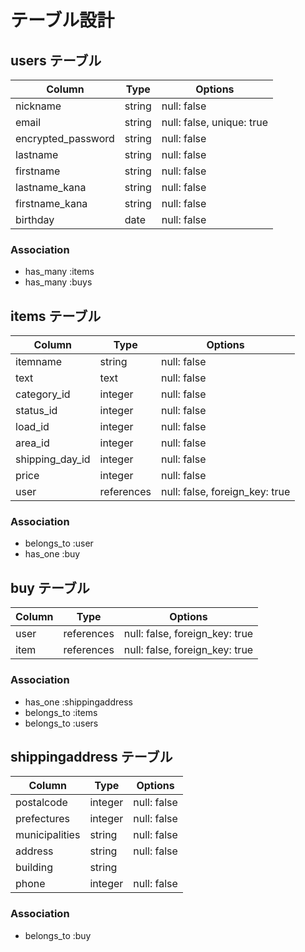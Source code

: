 # テーブル設計

## users テーブル

| Column             | Type   | Options                        |
| ------------------ | ------ | ------------------------------ |
| nickname           | string | null: false                    |
| email              | string | null: false, unique: true      |
| encrypted_password | string | null: false                    |
| lastname           | string | null: false                    |
| firstname          | string | null: false                    |
| lastname_kana      | string | null: false                    |
| firstname_kana     | string | null: false                    |
| birthday           | date   | null: false                    |

### Association

- has_many :items
- has_many :buys

## items テーブル

| Column             | Type       | Options                        |
| ------------------ | ---------- | ------------------------------ |
| itemname           | string     | null: false                    |
| text               | text       | null: false                    |
| category_id        | integer    | null: false                    |
| status_id          | integer    | null: false                    |
| load_id            | integer    | null: false                    |
| area_id            | integer    | null: false                    |
| shipping_day_id    | integer    | null: false                    |
| price              | integer    | null: false                    |
| user               | references | null: false, foreign_key: true |

### Association

- belongs_to :user
- has_one :buy

## buy テーブル

| Column | Type       | Options                        |
| ------ | ---------- | ------------------------------ |
| user   | references | null: false, foreign_key: true |
| item   | references | null: false, foreign_key: true |

### Association

- has_one :shippingaddress
- belongs_to :items
- belongs_to :users


## shippingaddress テーブル

| Column             | Type   | Options     |
| ------------------ | ------ | ----------- |
| postalcode         | integer| null: false |
| prefectures        | integer| null: false |
| municipalities     | string | null: false |
| address            | string | null: false |
| building           | string |             |
| phone              | integer| null: false |

### Association

- belongs_to :buy
